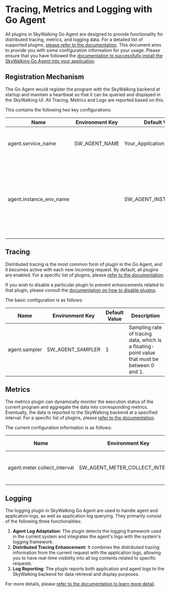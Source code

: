 # Tracing, Metrics and Logging with Go Agent

All plugins in SkyWalking Go Agent are designed to provide functionality for distributed tracing, metrics, and logging data. 
For a detailed list of supported plugins, [please refer to the documentation](./support-plugins.md). 
This document aims to provide you with some configuration information for your usage. 
Please ensure that you have followed the [documentation to successfully install the SkyWalking Go Agent into your application](../setup/gobuild.md).

## Registration Mechanism

The Go Agent would register the program with the SkyWalking backend at startup and maintain a heartbeat so that it can be queried and displayed in the SkyWalking UI.
All Tracing, Metrics and Logs are reported based on this.

This contains the following two key configurations:

| Name                    | Environment Key | Default Value          | Description                                                                                                                               |
|-------------------------|-----------------|------------------------|-------------------------------------------------------------------------------------------------------------------------------------------|
| agent.service_name      | SW_AGENT_NAME   | Your_Application_Name  | The name of the service which showed in UI.                                                                                               |
| agent.instance_env_name |                 | SW_AGENT_INSTANCE_NAME | To obtain the environment variable key for the instance name, if it cannot be obtained, an instance name will be automatically generated. |

## Tracing

Distributed tracing is the most common form of plugin in the Go Agent, and it becomes active with each new incoming request. By default, all plugins are enabled. For a specific list of plugins, please [refer to the documentation](./support-plugins.md#tracing-plugins).

If you wish to disable a particular plugin to prevent enhancements related to that plugin, please consult the [documentation on how to disable plugins](../advanced-features/plugin-exclusion.md).

The basic configuration is as follows:

| Name                    | Environment Key   | Default Value         | Description                                                                                                                               |
|-------------------------|-------------------|-----------------------|-------------------------------------------------------------------------------------------------------------------------------------------|
| agent.sampler           | SW_AGENT_SAMPLER  | 1                     | Sampling rate of tracing data, which is a floating-point value that must be between 0 and 1.                                              |

## Metrics

The metrics plugin can dynamically monitor the execution status of the current program and aggregate the data into corresponding metrics. 
Eventually, the data is reported to the SkyWalking backend at a specified interval. For a specific list of plugins, please [refer to the documentation](./support-plugins.md#metrics-plugins).

The current configuration information is as follows:

| Name                         | Environment Key                 | Default Value  | Description                                     |
|------------------------------|---------------------------------|----------------|-------------------------------------------------|
| agent.meter.collect_interval | SW_AGENT_METER_COLLECT_INTERVAL | 20             | The interval of collecting metrics, in seconds. |

## Logging

The logging plugin in SkyWalking Go Agent are used to handle agent and application logs, as well as application log querying. They primarily consist of the following three functionalities:

1. **Agent Log Adaptation**: The plugin detects the logging framework used in the current system and integrates the agent's logs with the system's logging framework. 
2. **Distributed Tracing Enhancement**: It combines the distributed tracing information from the current request with the application logs, allowing you to have real-time visibility into all log contents related to specific requests.
3. **Log Reporting**: The plugin reports both application and agent logs to the SkyWalking backend for data retrieval and display purposes.

For more details, please [refer to the documentation to learn more detail](../advanced-features/logging-setup.md).
